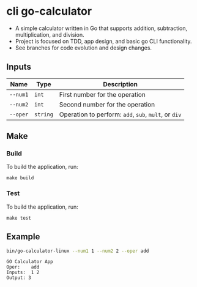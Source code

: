 # cli go-calculator

* A simple calculator written in Go that supports addition, subtraction, multiplication, and division.
* Project is focused on TDD, app design, and basic go CLI functionality.
* See branches for code evolution and design changes.

## Inputs
| Name | Type | Description |
| ---- | ---- | ----------- |
| `--num1` | `int` | First number for the operation |
| `--num2` | `int` | Second number for the operation |
| `--oper` | `string` | Operation to perform: `add`, `sub`, `mult`, or `div` |

## Make
### Build
To build the application, run:
```base
make build
```

### Test
To build the application, run:
```base
make test
```

## Example

```bash
bin/go-calculator-linux --num1 1 --num2 2 --oper add
```
```text
GO Calculator App
Oper:    add
Inputs:  1 2
Output: 3
```